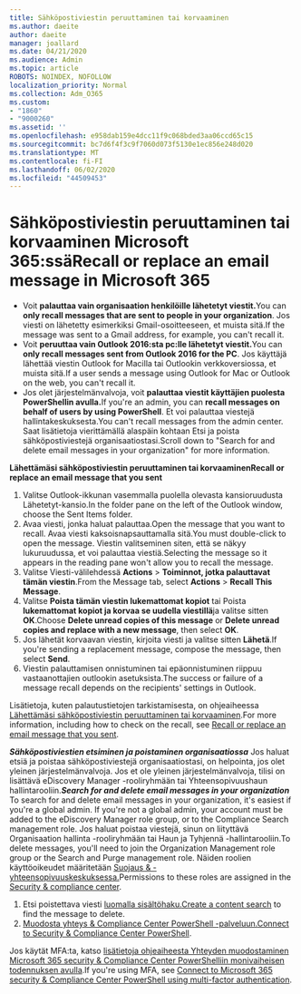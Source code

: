 ```yaml
---
title: Sähköpostiviestin peruuttaminen tai korvaaminen
ms.author: daeite
author: daeite
manager: joallard
ms.date: 04/21/2020
ms.audience: Admin
ms.topic: article
ROBOTS: NOINDEX, NOFOLLOW
localization_priority: Normal
ms.collection: Adm_O365
ms.custom:
- "1860"
- "9000260"
ms.assetid: ''
ms.openlocfilehash: e958dab159e4dcc11f9c068bded3aa06ccd65c15
ms.sourcegitcommit: bc7d6f4f3c9f7060d073f5130e1ec856e248d020
ms.translationtype: MT
ms.contentlocale: fi-FI
ms.lasthandoff: 06/02/2020
ms.locfileid: "44509453"
---
```

# <a name="recall-or-replace-an-email-message-in-microsoft-365"></a><span data-ttu-id="ba289-102">Sähköpostiviestin peruuttaminen tai korvaaminen Microsoft 365:ssä</span><span class="sxs-lookup"><span data-stu-id="ba289-102">Recall or replace an email message in Microsoft 365</span></span>

- <span data-ttu-id="ba289-103">Voit **palauttaa vain organisaation henkilöille lähetetyt viestit.**</span><span class="sxs-lookup"><span data-stu-id="ba289-103">You can **only recall messages that are sent to people in your organization**.</span></span> <span data-ttu-id="ba289-104">Jos viesti on lähetetty esimerkiksi Gmail-osoitteeseen, et muista sitä.</span><span class="sxs-lookup"><span data-stu-id="ba289-104">If the message was sent to a Gmail address, for example, you can't recall it.</span></span>
- <span data-ttu-id="ba289-105">Voit **peruuttaa vain Outlook 2016:sta pc:lle lähetetyt viestit.**</span><span class="sxs-lookup"><span data-stu-id="ba289-105">You can **only recall messages sent from Outlook 2016 for the PC**.</span></span> <span data-ttu-id="ba289-106">Jos käyttäjä lähettää viestin Outlook for Macilla tai Outlookin verkkoversiossa, et muista sitä.</span><span class="sxs-lookup"><span data-stu-id="ba289-106">If a user sends a message using Outlook for Mac or Outlook on the web, you can't recall it.</span></span>
- <span data-ttu-id="ba289-107">Jos olet järjestelmänvalvoja, voit **palauttaa viestit käyttäjien puolesta PowerShellin avulla.**</span><span class="sxs-lookup"><span data-stu-id="ba289-107">If you're an admin, you can **recall messages on behalf of users by using PowerShell**.</span></span> <span data-ttu-id="ba289-108">Et voi palauttaa viestejä hallintakeskuksesta.</span><span class="sxs-lookup"><span data-stu-id="ba289-108">You can't recall messages from the admin center.</span></span> <span data-ttu-id="ba289-109">Saat lisätietoja vierittämällä alaspäin kohtaan Etsi ja poista sähköpostiviestejä organisaatiostasi.</span><span class="sxs-lookup"><span data-stu-id="ba289-109">Scroll down to "Search for and delete email messages in your organization" for more information.</span></span>

<span data-ttu-id="ba289-110">**Lähettämäsi sähköpostiviestin peruuttaminen tai korvaaminen**</span><span class="sxs-lookup"><span data-stu-id="ba289-110">**Recall or replace an email message that you sent**</span></span>

1. <span data-ttu-id="ba289-111">Valitse Outlook-ikkunan vasemmalla puolella olevasta kansioruudusta Lähetetyt-kansio.</span><span class="sxs-lookup"><span data-stu-id="ba289-111">In the folder pane on the left of the Outlook window, choose the Sent Items folder.</span></span>
2. <span data-ttu-id="ba289-112">Avaa viesti, jonka haluat palauttaa.</span><span class="sxs-lookup"><span data-stu-id="ba289-112">Open the message that you want to recall.</span></span> <span data-ttu-id="ba289-113">Avaa viesti kaksoisnapsauttamalla sitä.</span><span class="sxs-lookup"><span data-stu-id="ba289-113">You must double-click to open the message.</span></span> <span data-ttu-id="ba289-114">Viestin valitseminen siten, että se näkyy lukuruudussa, et voi palauttaa viestiä.</span><span class="sxs-lookup"><span data-stu-id="ba289-114">Selecting the message so it appears in the reading pane won't allow you to recall the message.</span></span>
3. <span data-ttu-id="ba289-115">Valitse Viesti-välilehdessä **Actions**  >  **Toiminnot, jotka palauttavat tämän viestin**.</span><span class="sxs-lookup"><span data-stu-id="ba289-115">From the Message tab, select **Actions** > **Recall This Message**.</span></span>
4. <span data-ttu-id="ba289-116">Valitse **Poista tämän viestin lukemattomat kopiot** tai Poista **lukemattomat kopiot ja korvaa se uudella viestillä**ja valitse sitten **OK**.</span><span class="sxs-lookup"><span data-stu-id="ba289-116">Choose **Delete unread copies of this message** or **Delete unread copies and replace with a new message**, then select **OK**.</span></span>
5. <span data-ttu-id="ba289-117">Jos lähetät korvaavan viestin, kirjoita viesti ja valitse sitten **Lähetä**.</span><span class="sxs-lookup"><span data-stu-id="ba289-117">If you're sending a replacement message, compose the message, then select **Send**.</span></span>
6. <span data-ttu-id="ba289-118">Viestin palauttamisen onnistuminen tai epäonnistuminen riippuu vastaanottajien outlookin asetuksista.</span><span class="sxs-lookup"><span data-stu-id="ba289-118">The success or failure of a message recall depends on the recipients' settings in Outlook.</span></span>

<span data-ttu-id="ba289-119">Lisätietoja, kuten palautustietojen tarkistamisesta, on ohjeaiheessa [Lähettämäsi sähköpostiviestin peruuttaminen tai korvaaminen](https://support.office.com/article/35027f88-d655-4554-b4f8-6c0729a723a0).</span><span class="sxs-lookup"><span data-stu-id="ba289-119">For more information, including how to check on the recall, see [Recall or replace an email message that you sent](https://support.office.com/article/35027f88-d655-4554-b4f8-6c0729a723a0).</span></span>

<span data-ttu-id="ba289-120">***Sähköpostiviestien etsiminen ja poistaminen organisaatiossa*** Jos haluat etsiä ja poistaa sähköpostiviestejä organisaatiostasi, on helpointa, jos olet yleinen järjestelmänvalvoja. Jos et ole yleinen järjestelmänvalvoja, tilisi on lisättävä eDiscovery Manager -rooliryhmään tai Yhteensopivuushaun hallintarooliin.</span><span class="sxs-lookup"><span data-stu-id="ba289-120">***Search for and delete email messages in your organization*** To search for and delete email messages in your organization, it's easiest if you're a global admin. If you're not a global admin, your account must be added to the eDiscovery Manager role group, or to the Compliance Search management role.</span></span> <span data-ttu-id="ba289-121">Jos haluat poistaa viestejä, sinun on liityttävä Organisaation hallinta -rooliryhmään tai Haun ja Tyhjennä -hallintarooliin.</span><span class="sxs-lookup"><span data-stu-id="ba289-121">To delete messages, you'll need to join the Organization Management role group or the Search and Purge management role.</span></span> <span data-ttu-id="ba289-122">Näiden roolien käyttöoikeudet määritetään [Suojaus & -yhteensopivuuskeskuksessa.](https://protection.office.com/)</span><span class="sxs-lookup"><span data-stu-id="ba289-122">Permissions to these roles are assigned in the [Security & compliance center](https://protection.office.com/).</span></span>

1. <span data-ttu-id="ba289-123">Etsi poistettava viesti [luomalla sisältöhaku.](https://docs.microsoft.com/microsoft-365/compliance/content-search)</span><span class="sxs-lookup"><span data-stu-id="ba289-123">[Create a content search](https://docs.microsoft.com/microsoft-365/compliance/content-search) to find the message to delete.</span></span>
2. <span data-ttu-id="ba289-124">[Muodosta yhteys & Compliance Center PowerShell -palveluun.](https://docs.microsoft.com/powershell/exchange/office-365-scc/connect-to-scc-powershell/connect-to-scc-powershell?view=exchange-ps)</span><span class="sxs-lookup"><span data-stu-id="ba289-124">[Connect to Security & Compliance Center PowerShell](https://docs.microsoft.com/powershell/exchange/office-365-scc/connect-to-scc-powershell/connect-to-scc-powershell?view=exchange-ps).</span></span> 

<span data-ttu-id="ba289-125">Jos käytät MFA:ta, katso [lisätietoja ohjeaiheesta Yhteyden muodostaminen Microsoft 365 security & Compliance Center PowerShelliin monivaiheisen todennuksen avulla](https://docs.microsoft.com/powershell/exchange/office-365-scc/connect-to-scc-powershell/mfa-connect-to-scc-powershell?view=exchange-ps).</span><span class="sxs-lookup"><span data-stu-id="ba289-125">If you're using MFA, see [Connect to Microsoft 365 security & Compliance Center PowerShell using multi-factor authentication](https://docs.microsoft.com/powershell/exchange/office-365-scc/connect-to-scc-powershell/mfa-connect-to-scc-powershell?view=exchange-ps).</span></span> 
